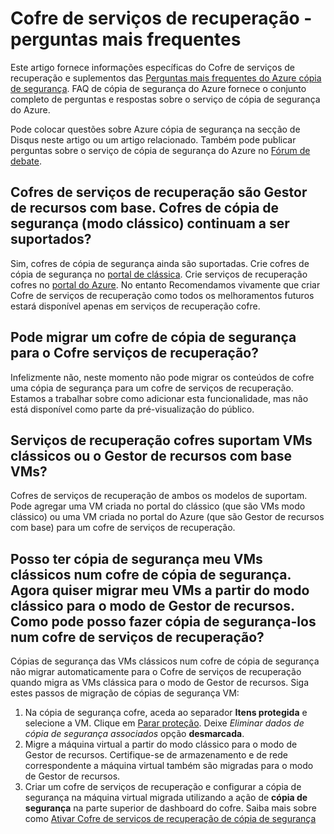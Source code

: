 <properties
   pageTitle="Perguntas mais frequentes do Cofre de serviços de recuperação de palavras | Microsoft Azure"
   description="Esta versão das perguntas mais frequentes suporta a versão de pré-visualização público do serviço do Azure cópia de segurança. Respostas às perguntas mais frequentes sobre o agente de cópia de segurança, cópia de segurança e retenção, recuperação, segurança e outras perguntas comuns sobre a solução de cópia de segurança do Azure."
   services="backup"
   documentationCenter=""
   authors="markgalioto"
   manager="jwhit"
   editor=""
   keywords="solução de cópia de segurança; serviço de cópia de segurança"/>

<tags
   ms.service="backup"
   ms.workload="storage-backup-recovery"
     ms.tgt_pltfrm="na"
     ms.devlang="na"
     ms.topic="get-started-article"
     ms.date="10/21/2016"
     ms.author="trinadhk; markgal; jimpark;"/>

# <a name="recovery-services-vault---faq"></a>Cofre de serviços de recuperação - perguntas mais frequentes


Este artigo fornece informações específicas do Cofre de serviços de recuperação e suplementos das [Perguntas mais frequentes do Azure cópia de segurança](backup-azure-backup-faq.md). FAQ de cópia de segurança do Azure fornece o conjunto completo de perguntas e respostas sobre o serviço de cópia de segurança do Azure.  

Pode colocar questões sobre Azure cópia de segurança na secção de Disqus neste artigo ou um artigo relacionado. Também pode publicar perguntas sobre o serviço de cópia de segurança do Azure no [Fórum de debate](https://social.msdn.microsoft.com/forums/azure/home?forum=windowsazureonlinebackup).

## <a name="recovery-services-vaults-are-resource-manager-based-are-backup-vaults-classic-mode-still-supported-br"></a>Cofres de serviços de recuperação são Gestor de recursos com base. Cofres de cópia de segurança (modo clássico) continuam a ser suportados? <br/>
Sim, cofres de cópia de segurança ainda são suportadas. Crie cofres de cópia de segurança no [portal de clássica](https://manage.windowsazure.com). Crie serviços de recuperação cofres no [portal do Azure](https://portal.azure.com). No entanto Recomendamos vivamente que criar Cofre de serviços de recuperação como todos os melhoramentos futuros estará disponível apenas em serviços de recuperação cofre.

## <a name="can-i-migrate-a-backup-vault-to-a-recovery-services-vault-br"></a>Pode migrar um cofre de cópia de segurança para o Cofre serviços de recuperação? <br/>
Infelizmente não, neste momento não pode migrar os conteúdos de cofre uma cópia de segurança para um cofre de serviços de recuperação. Estamos a trabalhar sobre como adicionar esta funcionalidade, mas não está disponível como parte da pré-visualização do público.

## <a name="do-recovery-services-vaults-support-classic-vms-or-resource-manager-based-vms-br"></a>Serviços de recuperação cofres suportam VMs clássicos ou o Gestor de recursos com base VMs? <br/>
Cofres de serviços de recuperação de ambos os modelos de suportam.  Pode agregar uma VM criada no portal do clássico (que são VMs modo clássico) ou uma VM criada no portal do Azure (que são Gestor de recursos com base) para um cofre de serviços de recuperação.

## <a name="i-have-backed-up-my-classic-vms-in-backup-vault-now-i-want-to-migrate-my-vms-from-classic-mode-to-resource-manager-mode--how-can-i-backup-them-in-recovery-services-vault"></a>Posso ter cópia de segurança meu VMs clássicos num cofre de cópia de segurança. Agora quiser migrar meu VMs a partir do modo clássico para o modo de Gestor de recursos.  Como pode posso fazer cópia de segurança-los num cofre de serviços de recuperação?
Cópias de segurança das VMs clássicos num cofre de cópia de segurança não migrar automaticamente para o Cofre de serviços de recuperação quando migra as VMs clássica para o modo de Gestor de recursos. Siga estes passos de migração de cópias de segurança VM:

1. Na cópia de segurança cofre, aceda ao separador **Itens protegida** e selecione a VM. Clique em [Parar proteção](backup-azure-manage-vms-classic.md#stop-protecting-virtual-machines). Deixe *Eliminar dados de cópia de segurança associados* opção **desmarcada**.
2. Migre a máquina virtual a partir do modo clássico para o modo de Gestor de recursos. Certifique-se de armazenamento e de rede correspondente a máquina virtual também são migradas para o modo de Gestor de recursos.
3. Criar um cofre de serviços de recuperação e configurar a cópia de segurança na máquina virtual migrada utilizando a ação de **cópia de segurança** na parte superior de dashboard do cofre. Saiba mais sobre como [Ativar Cofre de serviços de recuperação de cópia de segurança](backup-azure-vms-first-look-arm.md)
